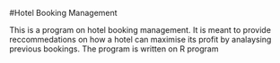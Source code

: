 
#Hotel Booking Management

This is a program on hotel booking management. It is meant to provide reccommedations on how a hotel can maximise its profit by analaysing previous bookings.
The program is written on R program

